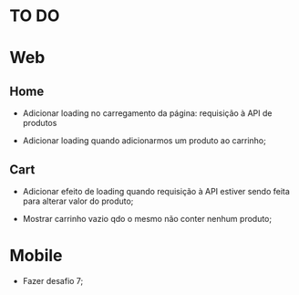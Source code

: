 # TO DO

# Web

## Home

* Adicionar loading no carregamento da página: requisição à API de produtos

* Adicionar loading quando adicionarmos um produto ao carrinho;

## Cart

* Adicionar efeito de loading quando requisição à API estiver sendo feita para alterar valor do produto;

* Mostrar carrinho vazio qdo o mesmo não conter nenhum produto;

# Mobile

* Fazer desafio 7;